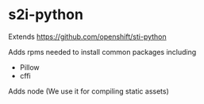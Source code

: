 # s2i-python
Extends https://github.com/openshift/sti-python

Adds rpms needed to install common packages including

- Pillow
- cffi

Adds node (We use it for compiling static assets)
